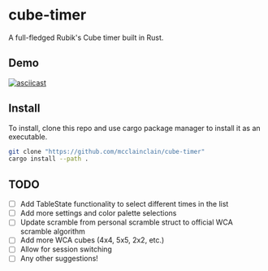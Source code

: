 # cube-timer  
A full-fledged Rubik's Cube timer built in Rust.

## Demo

[![asciicast](https://asciinema.org/a/iVxjuNiPXM5DQiAsd5ykMX2ps.svg)](https://asciinema.org/a/iVxjuNiPXM5DQiAsd5ykMX2ps)

## Install

To install, clone this repo and use cargo package manager to install it as an executable.

```bash
git clone "https://github.com/mcclainclain/cube-timer"
cargo install --path .
```

## TODO
- [ ] Add TableState functionality to select different times in the list
- [ ] Add more settings and color palette selections
- [ ] Update scramble from personal scramble struct to official WCA scramble algorithm
- [ ] Add more WCA cubes (4x4, 5x5, 2x2, etc.)
- [ ] Allow for session switching
- [ ] Any other suggestions!
